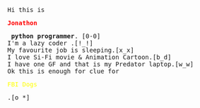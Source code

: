 <pre>Hi this is <b><p style="color:red;">Jonathon</p> python programmer</b>. [0-0]
I'm a lazy coder .[!_!]
My favourite job is sleeping.[x_x]
I love Si-Fi movie & Animation Cartoon.[b_d]
I have one GF and that is my Predator laptop.[w_w]
Ok this is enough for clue for <p style="color:yellow;">FBI Dogs</p>.[o_*]
</pre>

